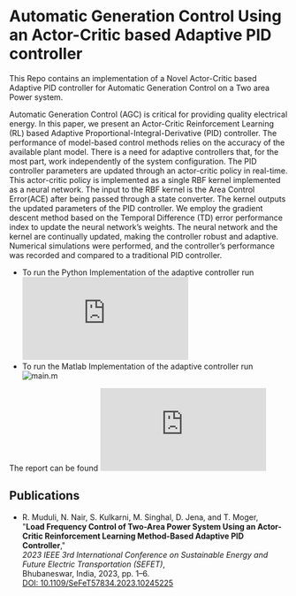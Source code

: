 # Automatic Generation Control Using an Actor-Critic based Adaptive PID controller

This Repo contains an implementation of a Novel Actor-Critic based Adaptive PID controller for Automatic Generation Control on a Two area Power system.

Automatic Generation Control (AGC) is critical for providing quality electrical energy. In this paper, we present an Actor-Critic Reinforcement Learning (RL) based Adaptive Proportional-Integral-Derivative (PID) controller. The performance of model-based control methods relies on the accuracy of the available plant model. There is a need for adaptive controllers that, for the most part, work independently of the system configuration. The PID controller parameters are updated through an actor-critic policy in real-time. This actor-critic policy is implemented as a single RBF kernel implemented as a neural network. The input to the RBF kernel is the Area Control Error(ACE) after being passed through a state converter. The kernel outputs the updated parameters of the PID controller. We employ the gradient descent method based on the Temporal Difference (TD) error performance index to update the neural network’s weights. The neural network and the kernel are continually updated, making the controller robust and adaptive. Numerical simulations were performed, and the controller’s performance was recorded and compared to a traditional PID controller.

* To run the Python Implementation of the adaptive controller run ![twoarea_with_adaptive_pid.py](https://github.com/NickNair/Adaptive-PID-controller/blob/master/python_implementation/twoarea_with_adaptive_pid.py)
* To run the Matlab Implementation of the adaptive controller run ![main.m](https://github.com/NickNair/Adaptive-PID-controller/blob/master/matlab_implementation/main.m)

The report can be found ![here](https://github.com/NickNair/Adaptive-PID-controller/blob/master/Report%20-%20Adaptive%20PID%20Controller.pdf)

## Publications

- R. Muduli, N. Nair, S. Kulkarni, M. Singhal, D. Jena, and T. Moger,  
  "**Load Frequency Control of Two-Area Power System Using an Actor-Critic Reinforcement Learning Method-Based Adaptive PID Controller**,"  
  *2023 IEEE 3rd International Conference on Sustainable Energy and Future Electric Transportation (SEFET)*,  
  Bhubaneswar, India, 2023, pp. 1–6.  
  [DOI: 10.1109/SeFeT57834.2023.10245225](https://doi.org/10.1109/SeFeT57834.2023.10245225)
